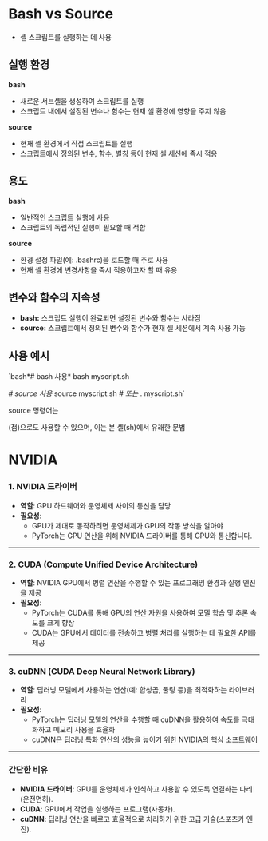 # Bash vs Source

- 셸 스크립트를 실행하는 데 사용

## 실행 환경

**bash**

- 새로운 서브셸을 생성하여 스크립트를 실행
- 스크립트 내에서 설정된 변수나 함수는 현재 셸 환경에 영향을 주지 않음

**source**

- 현재 셸 환경에서 직접 스크립트를 실행
- 스크립트에서 정의된 변수, 함수, 별칭 등이 현재 셸 세션에 즉시 적용

## 용도

**bash**

- 일반적인 스크립트 실행에 사용
- 스크립트의 독립적인 실행이 필요할 때 적합

**source**

- 환경 설정 파일(예: .bashrc)을 로드할 때 주로 사용
- 현재 셸 환경에 변경사항을 즉시 적용하고자 할 때 유용

## 변수와 함수의 지속성

- **bash:** 스크립트 실행이 완료되면 설정된 변수와 함수는 사라짐
- **source:** 스크립트에서 정의된 변수와 함수가 현재 셸 세션에서 계속 사용 가능

## 사용 예시

`bash*# bash 사용*
bash myscript.sh

*# source 사용*
source myscript.sh
*# 또는*
. myscript.sh`

source 명령어는

(점)으로도 사용할 수 있으며, 이는 본 셸(sh)에서 유래한 문법

# NVIDIA

### 1. **NVIDIA 드라이버**

- **역할**: GPU 하드웨어와 운영체제 사이의 통신을 담당
- **필요성**:
    - GPU가 제대로 동작하려면 운영체제가 GPU의 작동 방식을 알아야
    - PyTorch는 GPU 연산을 위해 NVIDIA 드라이버를 통해 GPU와 통신합니다.

---

### 2. **CUDA (Compute Unified Device Architecture)**

- **역할**: NVIDIA GPU에서 병렬 연산을 수행할 수 있는 프로그래밍 환경과 실행 엔진을 제공
- **필요성**:
    - PyTorch는 CUDA를 통해 GPU의 연산 자원을 사용하여 모델 학습 및 추론 속도를 크게 향상
    - CUDA는 GPU에서 데이터를 전송하고 병렬 처리를 실행하는 데 필요한 API를 제공

---

### 3. **cuDNN (CUDA Deep Neural Network Library)**

- **역할**: 딥러닝 모델에서 사용하는 연산(예: 합성곱, 풀링 등)을 최적화하는 라이브러리
- **필요성**:
    - PyTorch는 딥러닝 모델의 연산을 수행할 때 cuDNN을 활용하여 속도를 극대화하고 메모리 사용을 효율화
    - cuDNN은 딥러닝 특화 연산의 성능을 높이기 위한 NVIDIA의 핵심 소프트웨어

---

### 간단한 비유

- **NVIDIA 드라이버**: GPU를 운영체제가 인식하고 사용할 수 있도록 연결하는 다리(운전면허).
- **CUDA**: GPU에서 작업을 실행하는 프로그램(자동차).
- **cuDNN**: 딥러닝 연산을 빠르고 효율적으로 처리하기 위한 고급 기술(스포츠카 엔진).